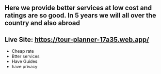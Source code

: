 ## Here we provide better services at low cost and ratings are so good. In 5 years we will all over  the country and also abroad
## Live Site: https://tour-planner-17a35.web.app/

* Cheap rate
* Btter services
* Have Guides
* have privacy
